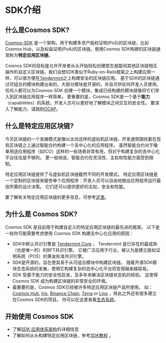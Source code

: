 # SDK介绍

## 什么是Cosmos SDK?

[Cosmos-SDK](https://github.com/tendermint/classic/sdk) 是一个架构，用于构建多资产股权证明(PoS)的区块链，比如Cosmos Hub，以及权益证明(PoA)的区块链。使用Cosmos SDK构建的区块链通常称为**特定应用区块链**。

Cosmos SDK的目标是允许开发者从头开始轻松创建原生就能同其他区块链相互操作的自定义区块链。我们设想SDK类似于Ruby-on-Rails框架之上构建应用一样，可以很方便在[Tendermint](https://github.com/tendermint/classic)之上构建安全的区块链应用。 基于SDK的区块链通过可组合的模块构建出来的，大部分模块是开源的，并且可供任何开发人员使用。 任何人都可以为Cosmos-SDK 创建一个模块，集成已经构建的模块就像将它们导入到区块链应用程序一样简单。 更重要的是，Cosmos SDK是一个基于**能力**（capabilities）的系统，开发人员可以更好地了解模块之间交互的安全性。 要深入了解能力，请跳到[OCAP](./ocap.md)。

## 什么是特定应用区块链?


今天区块链的一个发展模式是像以太坊这样的虚拟机区块链，开发通常围绕着在现有区块链之上通过智能合约构建一个去中心化的应用程序。 虽然智能合约对于像单用途应用程序（如ICO）这样的一些场景非常有用，但对于构建复杂的去中心化平台往往是不够的。 更一般地说，智能合约在灵活性、主权和性能方面受到限制。

特定应用区块链提供了与虚拟机区块链截然不同的开发模式。 特定应用区块链是一个定制的区块链来服务单个应用程序：开发人员可以自由地做出应用程序运行最佳所需的设计决策。 它们还可以提供更好的主权、安全和性能。

要了解有关特定应用区块链的更多信息，可参考[这里](./why-app-specific.md)。

## 为什么是 Cosmos SDK?

Cosmos SDK 是目前用于构建自定义的特定应用区块链的最先进的框架。 以下是一些你可能需要考虑使用 Cosmos SDK 构建去中心化应用的原因：

* SDK中默认共识引擎是  [Tendermint Core](https://github.com/tendermint/classic) 。 Tendermint 是已存在的最成熟（也是唯一的）的BFT共识引擎。 它被广泛应用于行业，被认为是建立股权证明系统（POS）的黄金标准共识引擎。
* SDK是开源的，旨在使其易于从可组合模块中构建区块链。 随着开源SDK模块生态系统的发展，使用它构建复杂的去中心化平台将变得越来越容易。
* SDK 受基于能力的安全性启发，及多年来解决区块链状态机的经验。 这使得 Cosmos SDK 成为构建区块链的非常安全的环境。
* 最重要的是，Cosmos SDK已经被许多特定应用区块链产品所使用。 如：[Cosmos Hub](https://hub.cosmos.network), [Iris](https://irisnet.org), [Binance Chain](https://docs.binance.org/), [Terra](https://terra.money/) or [Lino](https://lino.network/) ，除此之外还有很多建立在Cosmos SDK的项目。 你可以在这里查看[生态系统](https://cosmos.network/ecosystem)。


## 开始使用 Cosmos SDK 

* 了解[SDK 应用体系架构](./sdk-app-architecture.md)的详细信息
* 了解如何从头构建特定应用区块链，参考[SDK教程](/docs/tutorial) 。